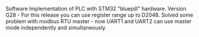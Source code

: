 Software Implementation of PLC with STM32 "bluepill" hardware.
Version G28 -
For this release you can use register range up to D2048.
Solved some problem with modbus RTU master - now UART1 and UART2 can use master mode independently  and simultaneously.
